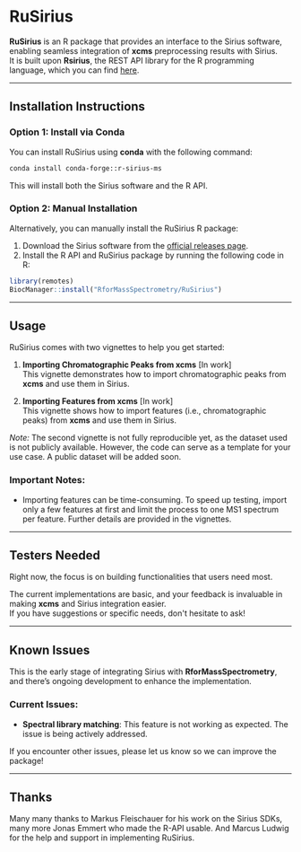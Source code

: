 # RuSirius 

**RuSirius** is an R package that provides an interface to the Sirius software, enabling seamless integration of **xcms** preprocessing results with Sirius.  
It is built upon **Rsirius**, the REST API library for the R programming language, which you can find [here](https://github.com/sirius-ms/sirius-client-openAPI/tree/master/client-api_r).

---

## Installation Instructions 

### Option 1: Install via Conda
You can install RuSirius using **conda** with the following command:

```bash
conda install conda-forge::r-sirius-ms
```

This will install both the Sirius software and the R API.

### Option 2: Manual Installation
Alternatively, you can manually install the RuSirius R package:

1. Download the Sirius software from the [official releases page](https://github.com/sirius-ms/sirius/releases).
2. Install the R API and RuSirius package by running the following code in R:

```r
library(remotes)
BiocManager::install("RforMassSpectrometry/RuSirius")
```

---

## Usage

RuSirius comes with two vignettes to help you get started:

1. **Importing Chromatographic Peaks from xcms** [In work]  
   This vignette demonstrates how to import chromatographic peaks from **xcms** and use them in Sirius.

2. **Importing Features from xcms**  [In work]  
   This vignette shows how to import features (i.e., chromatographic peaks) from **xcms** and use them in Sirius.  

*Note:* The second vignette is not fully reproducible yet, as the dataset used is not publicly available. However, the code can serve as a template for your use case. A public dataset will be added soon.

### Important Notes:
- Importing features can be time-consuming. To speed up testing, import only a few features at first and limit the process to one MS1 spectrum per feature. Further details are provided in the vignettes.

---

## Testers Needed

Right now, the focus is on building functionalities that users need most.  

The current implementations are basic, and your feedback is invaluable in making **xcms** and Sirius integration easier.  
If you have suggestions or specific needs, don't hesitate to ask!

---

## Known Issues

This is the early stage of integrating Sirius with **RforMassSpectrometry**, and there’s ongoing development to enhance the implementation.  

### Current Issues:
- **Spectral library matching**: This feature is not working as expected. The issue is being actively addressed.

If you encounter other issues, please let us know so we can improve the package!

---

## Thanks 

Many many thanks to Markus Fleischauer for his work on the Sirius SDKs, many more Jonas Emmert who made the R-API usable. And Marcus Ludwig for the help and support in implementing RuSirius.